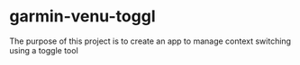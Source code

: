 # garmin-venu-toggl
The purpose of this project is to create an app to manage context switching using a toggle tool
